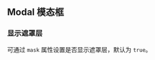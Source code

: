 <div class="demo-header">
<p class="overviewicon">
  <span class="wapi-tips-messagebox"/>
</p>

## Modal 模态框

<nova-uxlink widget-name="Modal"></nova-uxlink>
</div>

### 显示遮罩层

可通过 `mask` 属性设置是否显示遮罩层，默认为 `true`。

<nova-demo-view link="modal/lock-view.vue"></nova-demo-view>

<br />
